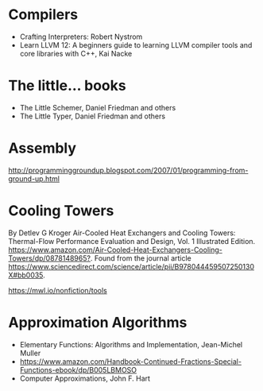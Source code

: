 # Compilers

- Crafting Interpreters: Robert Nystrom
- Learn LLVM 12: A beginners guide to learning LLVM compiler tools and core libraries with C++, Kai Nacke

# The little... books

- The Little Schemer, Daniel Friedman and others
- The Little Typer, Daniel Friedman and others

# Assembly

<http://programminggroundup.blogspot.com/2007/01/programming-from-ground-up.html>

# Cooling Towers

By Detlev G Kroger
Air-Cooled Heat Exchangers and Cooling Towers: Thermal-Flow Performance Evaluation and Design, Vol. 1 Illustrated Edition.
<https://www.amazon.com/Air-Cooled-Heat-Exchangers-Cooling-Towers/dp/0878148965?>.
Found from the journal article <https://www.sciencedirect.com/science/article/pii/B978044459507250130X#bb0035>.


<https://mwl.io/nonfiction/tools>

# Approximation Algorithms

- Elementary Functions: Algorithms and Implementation, Jean-Michel Muller
- <https://www.amazon.com/Handbook-Continued-Fractions-Special-Functions-ebook/dp/B005LBMOSO>
- Computer Approximations, John F. Hart
